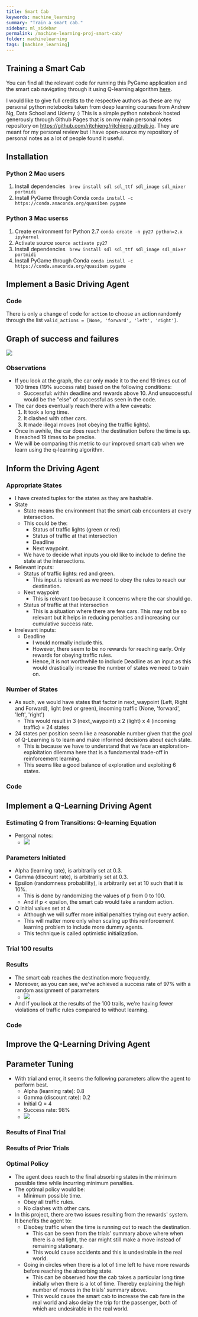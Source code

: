 ```yaml
---
title: Smart Cab 
keywords: machine_learning
summary: "Train a smart cab."
sidebar: ml_sidebar
permalink: /machine-learning-proj-smart-cab/
folder: machinelearning
tags: [machine_learning]
---
```


## Training a Smart Cab
You can find all the relevant code for running this PyGame application and the smart cab navigating through it using Q-learning algorithm [here](https://github.com/ritchieng/machine-learning-nanodegree/tree/master/reinforcement_learning/smartcab).

I would like to give full credits to the respective authors as these are my personal python notebooks taken from deep learning courses from Andrew Ng, Data School and Udemy :) This is a simple python notebook hosted generously through Github Pages that is on my main personal notes repository on https://github.com/ritchieng/ritchieng.github.io. They are meant for my personal review but I have open-source my repository of personal notes as a lot of people found it useful.

## Installation

### Python 2 Mac users
1. Install dependencies
` brew install sdl sdl_ttf sdl_image sdl_mixer portmidi`
2. Install PyGame through Conda
`conda install -c https://conda.anaconda.org/quasiben pygame`

### Python 3 Mac userss
1. Create environment for Python 2.7
`conda create -n py27 python=2.x ipykernel`
2. Activate source
`source activate py27`
3. Install dependencies
` brew install sdl sdl_ttf sdl_image sdl_mixer portmidi`
4. Install PyGame through Conda
`conda install -c https://conda.anaconda.org/quasiben pygame`
    

## Implement a Basic Driving Agent

### Code
There is only a change of code for `action` to choose an action randomly through the list `valid_actions = [None, 'forward', 'left', 'right']`.
<script src="https://gist.github.com/ritchieng/3a0a813e507f0e0ac68ebc9644fd71ac.js"></script>

## Graph of success and failures
![](https://raw.githubusercontent.com/ritchieng/machine-learning-nanodegree/master/reinforcement_learning/smartcab/smartcab/training_basic.png)

### Observations
- If you look at the graph, the car only made it to the end 19 times out of 100 times (19% success rate) based on the following conditions:
    - Successful: within deadline and rewards above 10. And unsuccessful would be the "else" of successful as seen in the code.
- The car does eventually reach there with a few caveats:
    1. It took a long time.
    2. It clashed with other cars.
    3. It made illegal moves (not obeying the traffic lights).
- Once in awhile, the car does reach the destination before the time is up. It reached 19 times to be precise. 
- We will be comparing this metric to our improved smart cab when we learn using the q-learning algorithm.
    
## Inform the Driving Agent


### Appropriate States
- I have created tuples for the states as they are hashable. 
- State
    - State means the environment that the smart cab encounters at every intersection. 
    - This could be the:
        - Status of traffic lights (green or red)
        - Status of traffic at that intersection
        - Deadline
        - Next waypoint. 
    - We have to decide what inputs you old like to include to define the state at the intersections.
- Relevant inputs:
    - Status of traffic lights: red and green.
        - This input is relevant as we need to obey the rules to reach our destination.       
    - Next waypoint
        - This is relevant too because it concerns where the car should go.
    - Status of traffic at that intersection
        - This is a situation where there are few cars. This may not be so relevant but it helps in reducing penalties and increasing our cumulative success rate.
- Irrelevant inputs:
    - Deadline
        - I would normally include this. 
        - However, there seem to be no rewards for reaching early. Only rewards for obeying traffic rules.
        - Hence, it is not worthwhile to include Deadline as an input as this would drastically increase the number of states we need to train on.

### Number of States
- As such, we would have states that factor in next_waypoint (Left, Right and Forward), light (red or green), incoming traffic (None, 'forward', 'left', 'right')
    - This would result in 3 (next_waypoint) x 2 (light) x 4 (incoming traffic) = 24 states
- 24 states per position seem like a reasonable number given that the goal of Q-Learning is to learn and make informed decisions about each state.
    - This is because we have to understand that we face an exploration-exploitation dilemma here that is a fundamental trade-off in reinforcement learning.
    - This seems like a good balance of exploration and exploiting 6 states.

### Code
<script src="https://gist.github.com/ritchieng/905f12bf65265331f0e051541379c767.js"></script>

## Implement a Q-Learning Driving Agent

### Estimating Q from Transitions: Q-learning Equation
- Personal notes:
    - ![](https://raw.githubusercontent.com/ritchieng/machine-learning-nanodegree/master/reinforcement_learning/smartcab/smartcab/report.png)

### Parameters Initiated
- Alpha (learning rate), is arbitrarily set at 0.3.
- Gamma (discount rate), is arbitrarily set at 0.3.
- Epsilon (randomness probability), is arbitrarily set at 10 such that it is 10%.
    - This is done by randomizing the values of p from 0 to 100. 
    - And if p < epsilon, the smart cab would take a random action.
- Q initial values set at 4
    - Although we will suffer more initial penalties trying out every action.
    - This will matter more only when scaling up this reinforcement learning problem to include more dummy agents.
    - This technique is called optimistic initialization. 

### Trial 100 results
<script src="https://gist.github.com/ritchieng/02a2dd735ff4b13dccfeb45fb4e07fe3.js"></script>

### Results
- The smart cab reaches the destination more frequently. 
- Moreover, as you can see, we've achieved a success rate of 97% with a random assignment of parameters
     - ![](https://raw.githubusercontent.com/ritchieng/machine-learning-nanodegree/master/reinforcement_learning/smartcab/smartcab/training_without_improvements.png)
- And if you look at the results of the 100 trails, we're having fewer violations of traffic rules compared to without learning.
     
### Code
<script src="https://gist.github.com/ritchieng/a43b7c188f083bb731efc2e78bd2ec4f.js"></script>

## Improve the Q-Learning Driving Agent

## Parameter Tuning
- With trial and error, it seems the following parameters allow the agent to perform best.
    - Alpha (learning rate): 0.8
    - Gamma (discount rate): 0.2
    - Initial Q = 4
    - Success rate: 98%
    - ![](https://raw.githubusercontent.com/ritchieng/machine-learning-nanodegree/master/reinforcement_learning/smartcab/smartcab/training_with_improv.png)

### Results of Final Trial
<script src="https://gist.github.com/ritchieng/c6f75bad8426f013310e5598a322391a.js"></script>

### Results of Prior Trials 
<script src="https://gist.github.com/ritchieng/6702086652c592a54ebc6e686f0beed5.js"></script>

### Optimal Policy
- The agent does reach to the final absorbing states in the minimum possible time while incurring minimum penalties.
- The optimal policy would be:
    - Minimum possible time.
    - Obey all traffic rules.
    - No clashes with other cars.
- In this project, there are two issues resulting from the rewards' system. It benefits the agent to:
    - Disobey traffic when the time is running out to reach the destination.
        - This can be seen from the trials' summary above where when there is a red light, the car might still make a move instead of remaining stationary.
        - This would cause accidents and this is undesirable in the real world.
    - Going in circles when there is a lot of time left to have more rewards before reaching the absorbing state.
        - This can be observed how the cab takes a particular long time initially when there is a lot of time. Thereby explaining the high number of moves in the trials' summary above.
        - This would cause the smart cab to increase the cab fare in the real world and also delay the trip for the passenger, both of which are undesirable in the real world.